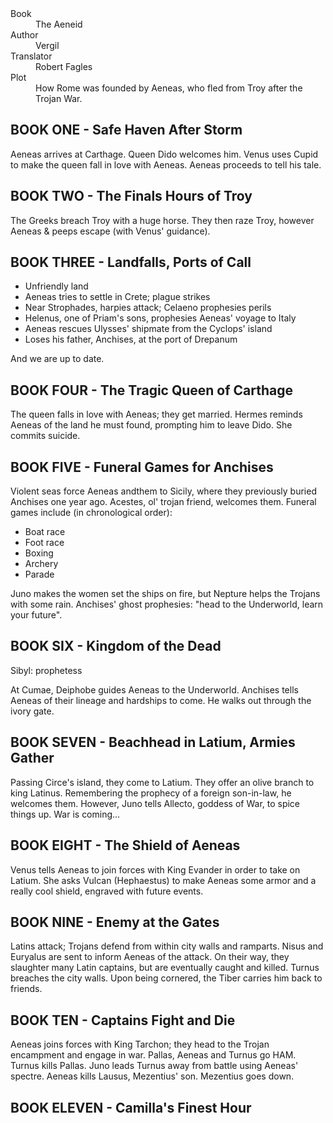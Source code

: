 <dl>
  <dt>Book</dt>
  <dd>The Aeneid</dd>
  
  <dt>Author</dt>
  <dd>Vergil<dd>
  
  <dt>Translator</dt>
  <dd>Robert Fagles<dd>
  
  <dt>Plot</dt>
  <dd>How Rome was founded by Aeneas, who fled from Troy after the Trojan War.</dd>
</dl>

## BOOK ONE - Safe Haven After Storm
Aeneas arrives at Carthage. Queen Dido welcomes him. Venus uses Cupid to make the queen fall in love with Aeneas. Aeneas proceeds to tell his tale.

## BOOK TWO - The Finals Hours of Troy
The Greeks breach Troy with a huge horse. They then raze Troy, however Aeneas & peeps escape (with Venus' guidance).

## BOOK THREE - Landfalls, Ports of Call
<ul>
  <li>Unfriendly land</li>
  <li>Aeneas tries to settle in Crete; plague strikes</li>
  <li>Near Strophades, harpies attack; Celaeno prophesies perils</li>
  <li>Helenus, one of Priam's sons, prophesies Aeneas' voyage to Italy</li>
  <li>Aeneas rescues Ulysses' shipmate from the Cyclops' island</li>
  <li>Loses his father, Anchises, at the port of Drepanum</li>
</ul>
And we are up to date.

## BOOK FOUR - The Tragic Queen of Carthage
The queen falls in love with Aeneas; they get married. Hermes reminds Aeneas of the land he must found, prompting him to leave Dido. She commits suicide.

## BOOK FIVE - Funeral Games for Anchises
Violent seas force Aeneas andthem to Sicily, where they previously buried Anchises one year ago. Acestes, ol' trojan friend, welcomes them. Funeral games include (in chronological order):
<ul>
  <li>Boat race</li>
  <li>Foot race</li>
  <li>Boxing</li>
  <li>Archery</li>
  <li>Parade</li>
</ul>
Juno makes the women set the ships on fire, but Nepture helps the Trojans with some rain. Anchises' ghost prophesies: "head to the Underworld, learn your future".

## BOOK SIX - Kingdom of the Dead
<p>Sibyl: prophetess</p>
At Cumae, Deiphobe guides Aeneas to the Underworld. Anchises tells Aeneas of their lineage and hardships to come. He walks out through the ivory gate.

## BOOK SEVEN - Beachhead in Latium, Armies Gather
Passing Circe's island, they come to Latium. They offer an olive branch to king Latinus. Remembering the prophecy of a foreign son-in-law, he welcomes them. However, Juno tells Allecto, goddess of War, to spice things up. War is coming...

## BOOK EIGHT - The Shield of Aeneas
Venus tells Aeneas to join forces with King Evander in order to take on Latium. She asks Vulcan (Hephaestus) to make Aeneas some armor and a really cool shield, engraved with future events.

## BOOK NINE - Enemy at the Gates
Latins attack; Trojans defend from within city walls and ramparts. Nisus and Euryalus are sent to inform Aeneas of the attack. On their way, they slaughter many Latin captains, but are eventually caught and killed. Turnus breaches the city walls. Upon being cornered, the Tiber carries him back to friends.

## BOOK TEN - Captains Fight and Die
Aeneas joins forces with King Tarchon; they head to the Trojan encampment and engage in war. Pallas, Aeneas and Turnus go HAM. Turnus kills Pallas. Juno leads Turnus away from battle using Aeneas' spectre. Aeneas kills Lausus, Mezentius' son. Mezentius goes down.

## BOOK ELEVEN - Camilla's Finest Hour
